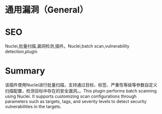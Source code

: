 # 通用漏洞（General）
# SEO
Nuclei,批量扫描,漏洞检测,插件。Nuclei,batch scan,vulnerability detection,plugin
# Summary
该插件使用Nuclei进行批量扫描，支持通过目标、标签、严重性等级等参数自定义扫描配置，检测目标中存在的安全漏洞。。This plugin performs batch scanning using Nuclei. It supports customizing scan configurations through parameters such as targets, tags, and severity levels to detect security vulnerabilities in the targets.
